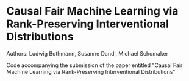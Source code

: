 # Causal Fair Machine Learning via Rank-Preserving Interventional Distributions
Authors: Ludwig Bothmann, Susanne Dandl, Michael Schomaker

Code accompanying the submission of the paper entitled "Causal Fair Machine Learning via Rank-Preserving Interventional Distributions"
